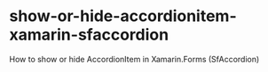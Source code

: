 # show-or-hide-accordionitem-xamarin-sfaccordion
How to show or hide AccordionItem in Xamarin.Forms (SfAccordion)

